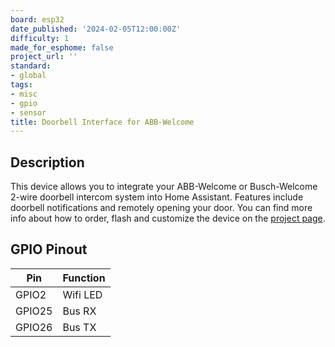 ```yaml
---
board: esp32
date_published: '2024-02-05T12:00:00Z'
difficulty: 1
made_for_esphome: false
project_url: ''
standard:
- global
tags:
- misc
- gpio
- sensor
title: Doorbell Interface for ABB-Welcome
---
```


## Description

This device allows you to integrate your ABB-Welcome or Busch-Welcome 2-wire doorbell intercom system into Home Assistant. Features include doorbell notifications and remotely opening your door. You can find more info about how to order, flash and customize the device on the [project page](https://github.com/Mat931/esp32-doorbell-bus-interface).

## GPIO Pinout

| Pin    | Function |
| ------ | -------- |
| GPIO2  | Wifi LED |
| GPIO25 | Bus RX   |
| GPIO26 | Bus TX   |